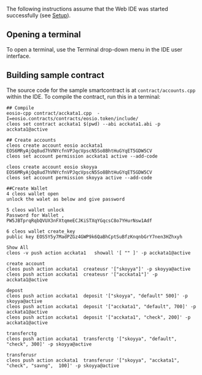 The following instructions assume that the Web IDE was started successfully (see [Setup](#setup)).

## Opening a terminal

To open a terminal, use the Terminal drop-down menu in the IDE user interface.

## Building sample contract

The source code for the sample smartcontract is at `contract/accounts.cpp` within the IDE. To compile the contract, run this in a terminal:

```
## Compile
eosio-cpp contract/acckata1.cpp  -I=eosio.contracts/contracts/eosio.token/include/
cleos set contract acckata1 $(pwd) --abi acckata1.abi -p acckata1@active

## Create accounts
cleos create account eosio acckata1 EOS6MRyAjQq8ud7hVNYcfnVPJqcVpscN5So8BhtHuGYqET5GDW5CV
cleos set account permission acckata1 active --add-code

cleos create account eosio skoyya EOS6MRyAjQq8ud7hVNYcfnVPJqcVpscN5So8BhtHuGYqET5GDW5CV
cleos set account permission skoyya active --add-code

##Create Wallet
4 cleos wallet open
unlock the walet as below and give password

5 cleos wallet unlock
Password for Wallet , PW5JBTprqRqbQVUX3nFXtqmeECJKiSTXqYGqcsC8o7YHurNsw1Adf

6 cleos wallet create_key
public key EOS5Y5y7MadPZGz4GWP9k6QaBhCptSuBfzKnqnbGrY7nen3HZhxyh

Show All 
cleos -v push action acckata1   showall '[ "" ]' -p acckata1@active

create account  
cleos push action acckata1  createusr '["skoyya"]' -p skoyya@active
cleos push action acckata1  createusr '["acckata1"]' -p acckata1@active

depost
cleos push action acckata1  deposit '["skoyya", "default" 500]' -p skoyya@active
cleos push action acckata1  deposit '["acckata1", "default", 700]' -p acckata1@active
cleos push action acckata1  deposit '["acckata1", "check", 200]' -p acckata1@active

transferctg
cleos push action acckata1  transferctg '["skoyya", "default", "check", 300]' -p skoyya@active

transferusr
cleos push action acckata1  transferusr '["skoyya", "acckata1", "check", "savng",  100]' -p skoyya@active

